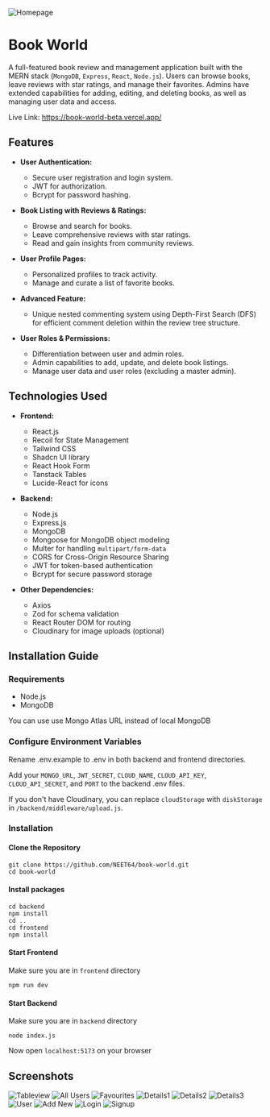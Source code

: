 ![Homepage](https://github.com/NEET64/book-world/assets/67575976/f1c41565-9ad9-47d5-86b3-60e95f4f9215)

# Book World

A full-featured book review and management application built with the MERN stack (`MongoDB`, `Express`, `React`, `Node.js`). Users can browse books, leave reviews with star ratings, and manage their favorites. Admins have extended capabilities for adding, editing, and deleting books, as well as managing user data and access. 

Live Link: https://book-world-beta.vercel.app/

## Features

- **User Authentication:**
  - Secure user registration and login system.
  - JWT for authorization.
  - Bcrypt for password hashing.

- **Book Listing with Reviews & Ratings:**
  - Browse and search for books.
  - Leave comprehensive reviews with star ratings.
  - Read and gain insights from community reviews.

- **User Profile Pages:**
  - Personalized profiles to track activity.
  - Manage and curate a list of favorite books.

- **Advanced Feature:**
  - Unique nested commenting system using Depth-First Search (DFS) for efficient comment deletion within the review tree structure.

- **User Roles & Permissions:**
  - Differentiation between user and admin roles.
  - Admin capabilities to add, update, and delete book listings.
  - Manage user data and user roles (excluding a master admin).


## Technologies Used

- **Frontend:**
  - React.js
  - Recoil for State Management
  - Tailwind CSS
  - Shadcn UI library
  - React Hook Form
  - Tanstack Tables
  - Lucide-React for icons


- **Backend:**
  - Node.js
  - Express.js
  - MongoDB
  - Mongoose for MongoDB object modeling
  - Multer for handling `multipart/form-data`
  - CORS for Cross-Origin Resource Sharing
  - JWT for token-based authentication
  - Bcrypt for secure password storage


- **Other Dependencies:**
  - Axios   
  - Zod for schema validation
  - React Router DOM for routing
  - Cloudinary for image uploads (optional)

## Installation Guide

### Requirements

- Node.js
- MongoDB
  
You can use use Mongo Atlas URL instead of local MongoDB

### Configure Environment Variables

Rename .env.example to .env in both backend and frontend directories.

Add your `MONGO_URL`, `JWT_SECRET`, `CLOUD_NAME`, `CLOUD_API_KEY`, `CLOUD_API_SECRET`, and `PORT` to the backend .env files.

If you don't have Cloudinary, you can replace `cloudStorage` with `diskStorage` in `/backend/middleware/upload.js`.

### Installation

#### Clone the Repository

```shell
git clone https://github.com/NEET64/book-world.git
cd book-world
```

#### Install packages

```shell
cd backend
npm install
cd ..
cd frontend
npm install
```

#### Start Frontend

Make sure you are in `frontend` directory

```shell
npm run dev
```

#### Start Backend

Make sure you are in `backend` directory

```shell
node index.js
```

Now open `localhost:5173` on your browser

## Screenshots

![Tableview](https://github.com/NEET64/book-world/assets/67575976/de404c8a-54a6-405f-b221-e6b62adc7fd9)
![All Users](https://github.com/NEET64/book-world/assets/67575976/ee99ce2a-f59c-40cb-b003-4711a7754b04)
![Favourites](https://github.com/NEET64/book-world/assets/67575976/ace1988d-f50d-429d-b33f-ce9a33db4649)
![Details1](https://github.com/NEET64/book-world/assets/67575976/05a3a1dc-ac37-4602-82ef-46d3c23372fd)
![Details2](https://github.com/NEET64/book-world/assets/67575976/496d598b-7895-426a-8403-deec71ff0901)
![Details3](https://github.com/NEET64/book-world/assets/67575976/3bfc1aba-9b7c-49c4-81a5-a345ea19076a)
![User](https://github.com/NEET64/book-world/assets/67575976/b254902a-4aae-4c1f-b05b-7946487a8935)
![Add New](https://github.com/NEET64/book-world/assets/67575976/e158ccd6-fbed-45ee-849d-1851b922e93c)
![Login](https://github.com/NEET64/book-world/assets/67575976/54af8184-ada3-434f-8b6e-8f7c864217ed)
![Signup](https://github.com/NEET64/book-world/assets/67575976/c12a69fe-2e26-4b5f-9407-6b9bf6e1f636)

